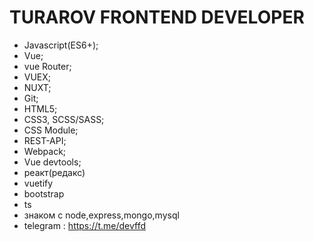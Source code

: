# TURAROV FRONTEND DEVELOPER
- Javascript(ES6+);
- Vue; 
- vue Router; 
- VUEX; 
- NUXT;
- Git; 
- HTML5; 
- CSS3, SCSS/SASS;
- CSS Module;
- REST-API;
- Webpack;
- Vue devtools;
- реакт(редакс)
- vuetify
- bootstrap
- ts
- знаком с node,express,mongo,mysql <br>
- telegram : https://t.me/devffd
